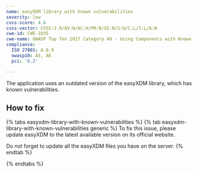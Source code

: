 ```yaml
---
name: easyXDM library with known vulnerabilities
severity: low
cvss-score: 4.8
cvss-vector: CVSS:3.0/AV:N/AC:H/PR:N/UI:N/S:U/C:L/I:L/A:N
cwe-id: CWE-1035
cwe-name: OWASP Top Ten 2017 Category A9 - Using Components with Known Vulnerabilities
compliance:
  ISO 27001: A.8.9
  owasp10: A5, A6
  pci: '6.2'

---            
```


The application uses an outdated version of the easyXDM library, which has known vulnerabilities.

## How to fix

{% tabs easyxdm-library-with-known-vulnerabilities %}
{% tab easyxdm-library-with-known-vulnerabilities generic %}
To fix this issue, please update easyXDM to the latest available version on its official website.

Do not forget to update all the easyXDM files you have on the server.
{% endtab %}

{% endtabs %}
